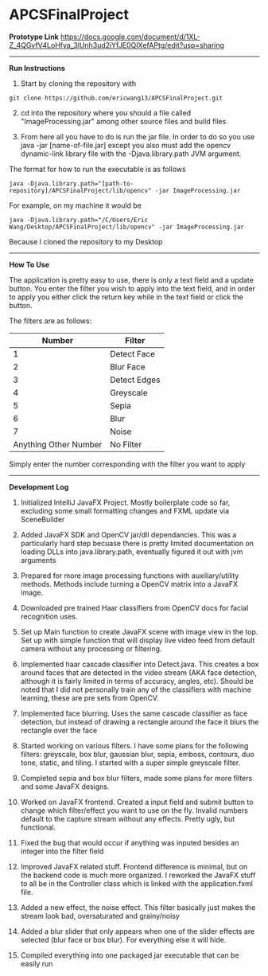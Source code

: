 # APCSFinalProject

**Prototype Link**
https://docs.google.com/document/d/1XL-Z_4QGvfV4LoHfya_3lUnh3ud2iYfJE0QIXefAPtg/edit?usp=sharing

---

**Run Instructions**
1. Start by cloning the repository with
```
git clone https://github.com/ericwang13/APCSFinalProject.git
```
2. cd into the repository where you should a file called "ImageProcessing.jar" among other source files and build files

3. From here all you have to do is run the jar file. In order to do so you use java -jar [name-of-file.jar] except you also must add the opencv dynamic-link library file with the -Djava.library.path JVM argument.

The format for how to run the executable is as follows
```
java -Djava.library.path="[path-to-repository]/APCSFinalProject/lib/opencv" -jar ImageProcessing.jar
```

For example, on my machine it would be
```
java -Djava.library.path="/C/Users/Eric Wang/Desktop/APCSFinalProject/lib/opencv" -jar ImageProcessing.jar
```
Because I cloned the repository to my Desktop

---

**How To Use**

The application is pretty easy to use, there is only a text field and a update button. You enter the filter you wish to apply into the text field, and in order to apply you either click the return key while in the text field or click the button.

The filters are as follows:

|Number|Filter|
|---|---|
|1|Detect Face|
|2|Blur Face|
|3|Detect Edges|
|4|Greyscale|
|5|Sepia|
|6|Blur|
|7|Noise|
|Anything Other Number|No Filter|

Simply enter the number corresponding with the filter you want to apply

---

**Development Log**

1. Initialized IntelliJ JavaFX Project. Mostly boilerplate code so far, excluding some small formatting changes and FXML update via SceneBuilder

2. Added JavaFX SDK and OpenCV jar/dll dependancies. This was a particularly hard step becuase there is pretty limited documentation on loading DLLs into java.library.path, eventually figured it out with jvm arguments

3. Prepared for more image processing functions with auxiliary/utility methods. Methods include turning a OpenCV matrix into a JavaFX image.

4. Downloaded pre trained Haar classifiers from OpenCV docs for facial recognition uses.

5. Set up Main function to create JavaFX scene with image view in the top. Set up with simple function that will display live video feed from default camera without any processing or filtering.

6. Implemented haar cascade classifier into Detect.java. This creates a box around faces that are detected in the video stream (AKA face detection, although it is fairly limited in terms of accuracy, angles, etc).
Should be noted that I did not personally train any of the classifiers with machine learning, these are pre sets from OpenCV.

7. Implemented face blurring. Uses the same cascade classifier as face detection, but instead of drawing a rectangle around the face it blurs the rectangle over the face

8. Started working on various filters. I have some plans for the following filters: greyscale, box blur, gaussian blur, sepia, emboss, contours, duo tone, static, and tiling. I started with a super simple greyscale filter.

9. Completed sepia and box blur filters, made some plans for more filters and some JavaFX designs.

10. Worked on JavaFX frontend. Created a input field and submit button to change which filter/effect you want to use on the fly. Invalid numbers default to the capture stream without any effects. Pretty ugly, but functional.

11. Fixed the bug that would occur if anything was inputed besides an integer into the filter field

12. Improved JavaFX related stuff. Frontend difference is minimal, but on the backend code is much more organized. I reworked the JavaFX stuff to all be in the Controller class which is linked with the application.fxml file.

13. Added a new effect, the noise effect. This filter basically just makes the stream look bad, oversaturated and grainy/noisy

14. Added a blur slider that only appears when one of the slider effects are selected (blur face or box blur). For everything else it will hide.

15. Compiled everything into one packaged jar executable that can be easily run